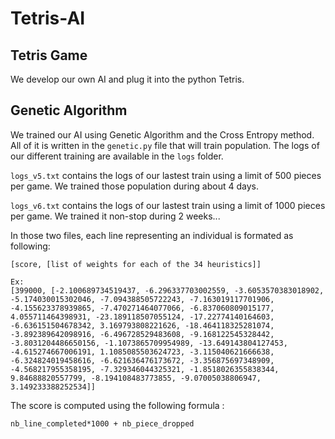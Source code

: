 # Tetris-AI

## Tetris Game

We develop our own AI and plug it into the python Tetris.

## Genetic Algorithm

We trained our AI using Genetic Algorithm and the Cross Entropy method. All of it is written in the ```genetic.py``` file that will train population. The logs of our different training are available in the ```logs``` folder.

```logs_v5.txt``` contains the logs of our lastest train using a limit of 500 pieces per game. We trained those population during about 4 days.

```logs_v6.txt``` contains the logs of our lastest train using a limit of 1000 pieces per game. We trained it non-stop during 2 weeks...

In those two files, each line representing an individual is formated as following:

```
[score, [list of weights for each of the 34 heuristics]]

Ex:
[399000, [-2.100689734519437, -6.296337703002559, -3.6053570383018902, -5.174030015302046, -7.094388505722243, -7.163019117701906, -4.155623378939865, -7.470271464077066, -6.837060809015177, 4.055711464398931, -23.189118507055124, -17.22774140164603, -6.636151504678342, 3.169793808221626, -18.464118325281074, -3.892389642098916, -6.496728529483608, -9.168122545328442, -3.8031204486650156, -1.1073865709954989, -13.649143804127453, -4.615274667006191, 1.1085085503624723, -3.115040621666638, -6.324824019458616, -6.621636476173672, -3.356875697348909, -4.568217955358195, -7.329346044325321, -1.8518026355838344, 9.84688820557799, -8.194108483773855, -9.07005038806947, 3.149233388252534]]
```

The score is computed using the following formula :

```
nb_line_completed*1000 + nb_piece_dropped
```

